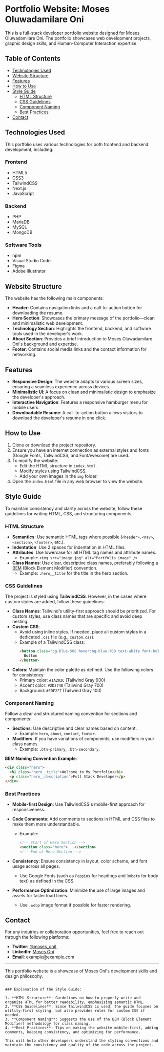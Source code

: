
# Portfolio Website: Moses Oluwadamilare Oni

This is a full-stack developer portfolio website designed for Moses Oluwadamilare Oni. The portfolio showcases web development projects, graphic design skills, and Human-Computer Interaction expertise.

## Table of Contents

- [Technologies Used](#technologies-used)
- [Website Structure](#website-structure)
- [Features](#features)
- [How to Use](#how-to-use)
- [Style Guide](#style-guide)
  - [HTML Structure](#html-structure)
  - [CSS Guidelines](#css-guidelines)
  - [Component Naming](#component-naming)
  - [Best Practices](#best-practices)
- [Contact](#contact)

## Technologies Used

This portfolio uses various technologies for both frontend and backend development, including:

### Frontend
- HTML5
- CSS3
- TailwindCSS
- Next.js
- JavaScript

### Backend
- PHP
- MariaDB
- MySQL
- MongoDB

### Software Tools
- npm
- Visual Studio Code
- Figma
- Adobe Illustrator

## Website Structure

The website has the following main components:

- **Header**: Contains navigation links and a call-to-action button for downloading the resume.
- **Hero Section**: Showcases the primary message of the portfolio—clean and minimalistic web development.
- **Technology Section**: Highlights the frontend, backend, and software tools used in the developer's work.
- **About Section**: Provides a brief introduction to Moses Oluwadamilare Oni's background and expertise.
- **Footer**: Contains social media links and the contact information for networking.

## Features

- **Responsive Design**: The website adapts to various screen sizes, ensuring a seamless experience across devices.
- **Minimalistic UI**: A focus on clean and minimalistic design to emphasize the developer's approach.
- **Interactive Navigation**: Features a responsive hamburger menu for mobile users.
- **Downloadable Resume**: A call-to-action button allows visitors to download the developer's resume in one click.

## How to Use

1. Clone or download the project repository.
2. Ensure you have an internet connection as external styles and fonts (Google Fonts, TailwindCSS, and FontAwesome) are used.
3. To modify the website:
   - Edit the HTML structure in `index.html`.
   - Modify styles using TailwindCSS.
   - Add your own images in the `img` folder.
4. Open the `index.html` file in any web browser to view the website.

## Style Guide

To maintain consistency and clarity across the website, follow these guidelines for writing HTML, CSS, and structuring components.

### HTML Structure

- **Semantics**: Use semantic HTML tags where possible (`<header>`, `<nav>`, `<section>`, `<footer>`, etc.).
- **Indentation**: Use 2 spaces for indentation in HTML files.
- **Attributes**: Use lowercase for all HTML tag names and attribute names.
  - Example: `<img src="image.jpg" alt="Portfolio image" />`
- **Class Names**: Use clear, descriptive class names, preferably following a [BEM](http://getbem.com/introduction/) (Block Element Modifier) convention.
  - Example: `.hero__title` for the title in the hero section.

### CSS Guidelines

The project is styled using **TailwindCSS**. However, in the cases where custom styles are added, follow these guidelines:

- **Class Names**: Tailwind's utility-first approach should be prioritized. For custom styles, use class names that are specific and avoid deep nesting.
- **Custom CSS**:
  - Avoid using inline styles. If needed, place all custom styles in a dedicated `.css` file (e.g., `custom.css`).
  - Example of a TailwindCSS class:
    ```html
    <button class="bg-blue-500 hover:bg-blue-700 text-white font-bold py-2 px-4 rounded">
      Button
    </button>
    ```
- **Colors**: Maintain the color palette as defined. Use the following colors for consistency:
  - Primary color: `#1A202C` (Tailwind Gray 900)
  - Accent color: `#2D3748` (Tailwind Gray 700)
  - Background: `#EDF2F7` (Tailwind Gray 100)

### Component Naming

Follow a clear and structured naming convention for sections and components:

- **Sections**: Use descriptive and clear names based on content.
  - Example: `hero`, `about`, `contact`, `footer`.
- **Modifiers**: If you have variations of components, use modifiers in your class names.
  - Example: `.btn-primary`, `.btn-secondary`.
  
**BEM Naming Convention Example**:
```html
<div class="hero">
  <h1 class="hero__title">Welcome to My Portfolio</h1>
  <p class="hero__description">Full Stack Developer</p>
</div>
```

### Best Practices

- **Mobile-first Design**: Use TailwindCSS's mobile-first approach for responsiveness.
- **Code Comments**: Add comments to sections in HTML and CSS files to make them more understandable.
  - Example:
    ```html
    <!-- Start of Hero Section -->
    <section class="hero">...</section>
    <!-- End of Hero Section -->
    ```
- **Consistency**: Ensure consistency in layout, color scheme, and font usage across all pages.
  - Use Google Fonts (such as `Poppins` for headings and `Roboto` for body text) as defined in the CSS.
  
- **Performance Optimization**: Minimize the use of large images and assets for faster load times.
  - Use `.webp` image format if possible for faster rendering.

## Contact

For any inquiries or collaboration opportunities, feel free to reach out through the following platforms:

- **Twitter**: [@moses_onit](https://twitter.com/moses_onit)
- **LinkedIn**: [Moses Oni](https://www.linkedin.com/in/moses-oni)
- **Email**: example@example.com

---

This portfolio website is a showcase of Moses Oni's development skills and design philosophy.
```

### Explanation of the Style Guide:

1. **HTML Structure**: Guidelines on how to properly write and organize HTML for better readability, emphasizing semantic HTML.
2. **CSS Guidelines**: Since TailwindCSS is used, the guide focuses on utility-first styling, but also provides rules for custom CSS if needed.
3. **Component Naming**: Suggests the use of the BEM (Block Element Modifier) methodology for class naming.
4. **Best Practices**: Tips on making the website mobile-first, adding comments, keeping consistency, and optimizing for performance.

This will help other developers understand the styling conventions and maintain the consistency and quality of the code across the project.
